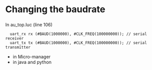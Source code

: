 # Changing the baudrate

### 

In au_top.luc (line 106)

      uart_rx rx (#BAUD(1000000), #CLK_FREQ(100000000)); // serial receiver
      uart_tx tx (#BAUD(1000000), #CLK_FREQ(100000000)); // serial transmitter


+ in Micro-manager
+ in java and python